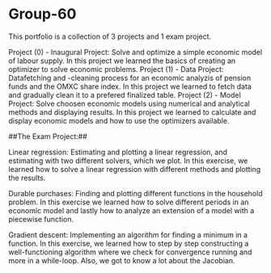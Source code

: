 # Group-60

This portfolio is a collection of 3 projects and 1 exam project.

Project (0) - Inaugural Project: Solve and optimize a simple economic model of labour supply. In this project we learned the basics of creating an optimizer to solve economic problems.
Project (1) - Data Project: Datafetching and -cleaning process for an economic analyzis of pension funds and the OMXC share index. In this project we learned to fetch data and gradually clean it to a prefered finalized table.
Project (2) - Model Project: Solve choosen economic models using numerical and analytical methods and displaying results. In this project we learned to calculate and display economic models and how to use the optimizers available.


##The Exam Project:## 

Linear regression: Estimating and plotting a linear regression, and estimating with two different solvers, which we plot. 
In this exercise, we learned how to solve a linear regression with different methods and plotting the results.

Durable purchases: Finding and plotting different functions in the household problem. In this exercise we learned how to solve different periods in an economic model and lastly how to analyze an extension of a model with a piecewise function.

Gradient descent: Implementing an algorithm for finding a minimum in a function. In this exercise, we learned how to step by step constructing a well-functioning algorithm where we check for convergence running and more in a while-loop. Also, we got to know a lot about the Jacobian. 

